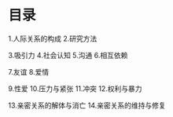 # 目录
1.人际关系的构成
2.研究方法

3.吸引力
4.社会认知
5.沟通
6.相互依赖

7.友谊
8.爱情

9.性爱
10.压力与紧张
11.冲突
12.权利与暴力

13.亲密关系的解体与消亡
14.亲密关系的维持与修复